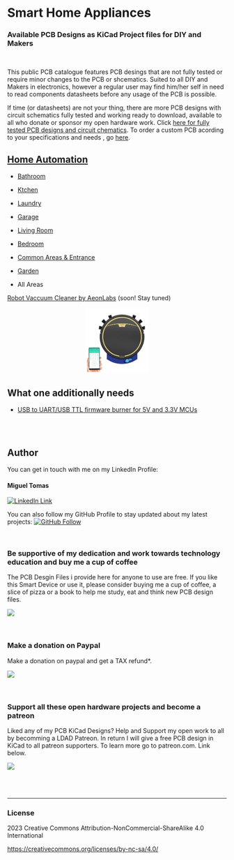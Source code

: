 # Smart Home Appliances

### Available PCB Designs as KiCad Project files for DIY and Makers

[<img src="https://github.com/aeonSolutions/PCB-Prototyping-Catalogue/blob/main/tindie_amazing_small.jpg" alt="" height="60">](https://www.tindie.com/stores/aeonlabs/)


This public PCB catalogue features PCB desings that are not fully tested or require minor changes to the PCB or shcematics. Suited to all DIY and Makers in electronics, however a regular user may find him/her self in need to read components datasheets before any usage of the PCB is possible.

If time (or datasheets) are not your thing, there are more PCB designs with circuit schematics fully tested and working ready to download, available to all who donate or sponsor my open hardware work. Click [here for fully tested PCB designs and circuit chematics](https://github.com/aeonSolutions/PCB-Prototyping-Catalogue/tree/main/Fully-Tested-Working-PCB-Catalogue). To order a custom PCB acording to your specifications and needs , go [here](https://github.com/aeonSolutions/PCB-Prototyping-Catalogue/tree/main/custom_PCB).


## [Home Automation](https://github.com/aeonSolutions/PCB-Prototyping-Catalogue/blob/main/Home-Automation/README.md)
- [Bathroom](https://github.com/aeonSolutions/PCB-Prototyping-Catalogue/blob/main/Home-Automation/Smart%20Home%20Appliances/readme.md)
- [Ktchen](https://github.com/aeonSolutions/PCB-Prototyping-Catalogue/blob/main/Home-Automation/Smart%20Home%20AC%20%20Dc%20Power%20Management/readme.md)
- [Laundry](https://github.com/aeonSolutions/PCB-Prototyping-Catalogue/blob/main/Home-Automation/Smart%20Wireless%20Wave%20Safety/readme.md)
- [Garage](https://github.com/aeonSolutions/PCB-Prototyping-Catalogue/blob/main/Home-Automation/Smart%20Wireless%20Wave%20Safety/readme.md)
- [Living Room](https://github.com/aeonSolutions/PCB-Prototyping-Catalogue/blob/main/Home-Automation/Smart%20Wireless%20Wave%20Safety/readme.md)
- [Bedroom](https://github.com/aeonSolutions/PCB-Prototyping-Catalogue/blob/main/Home-Automation/Smart%20Wireless%20Wave%20Safety/readme.md)
- [Common Areas & Entrance](https://github.com/aeonSolutions/PCB-Prototyping-Catalogue/blob/main/Home-Automation/Smart%20Wireless%20Wave%20Safety/readme.md)
- [Garden](https://github.com/aeonSolutions/PCB-Prototyping-Catalogue/blob/main/Home-Automation/Smart%20Wireless%20Wave%20Safety/readme.md)

- All Areas

[Robot Vaccuum Cleaner by AeonLabs](https://github.com/aeonSolutions/AeonLabs-Robot-Vaccuum-Cleaner) (soon! Stay tuned)
<p align="center">
<img src="https://github.com/aeonSolutions/AeonLabs-Robot-Vaccuum-Cleaner/blob/main/robotVacuumCleanerAd.png" height="150">
</p>


## What one additionally needs
- [USB to UART/USB TTL firmware burner for 5V and 3.3V MCUs ](https://github.com/aeonSolutions/PCB-Prototyping-Catalogue/blob/main/DIY-Maker/README.md) 

<br />
<br />

## Author

You can get in touch with me on my LinkedIn Profile:

#### Miguel Tomas

[![LinkedIn Link](https://img.shields.io/badge/Connect-Miguel--Tomas-blue.svg?logo=linkedin&longCache=true&style=social&label=Connect)](https://www.linkedin.com/in/migueltomas/)

You can also follow my GitHub Profile to stay updated about my latest projects: [![GitHub Follow](https://img.shields.io/badge/Connect-Miguel--Tomas-blue.svg?logo=Github&longCache=true&style=social&label=Follow)](https://github.com/aeonSolutions)

<br>

### Be supportive of my dedication and work towards technology education and buy me a cup of coffee
The PCB Desgin Files i provide here for anyone to use are free. If you like this Smart Device or use it, please consider buying me a cup of coffee, a slice of pizza or a book to help me study, eat and think new PCB design files.

[<img src="https://cdn.buymeacoffee.com/buttons/v2/default-yellow.png" data-canonical-src="https://cdn.buymeacoffee.com/buttons/v2/default-yellow.png" height="50" />](https://www.buymeacoffee.com/migueltomas)

<br />

### Make a donation on Paypal
Make a donation on paypal and get a TAX refund*.

[![](https://github.com/aeonSolutions/PCB-Prototyping-Catalogue/blob/main/paypal_small.png)](http://paypal.me/mtpsilva)

<br>

### Support all these open hardware projects and become a patreon  
Liked any of my PCB KiCad Designs? Help and Support my open work to all by becomming a LDAD Patreon.
In return I will give a free PCB design in KiCad to all patreon supporters. To learn more go to patreon.com. Link below.

[![](https://github.com/aeonSolutions/PCB-Prototyping-Catalogue/blob/main/patreon_small.png)](https://www.patreon.com/ldad)

<br />
<br />

______________________________________________________________________________________________________________________________
### License
2023 Creative Commons Attribution-NonCommercial-ShareAlike 4.0 International

https://creativecommons.org/licenses/by-nc-sa/4.0/
